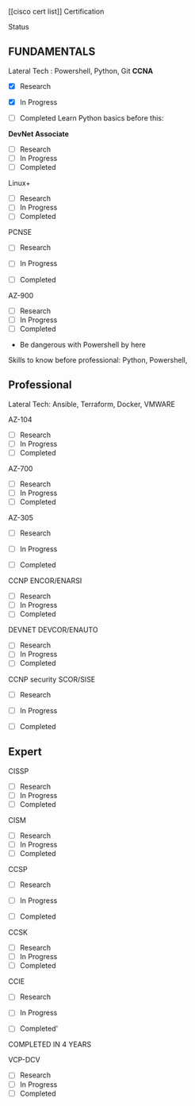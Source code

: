 
[[cisco cert list]]
Certification

Status

## FUNDAMENTALS

Lateral Tech : Powershell, Python, Git
**CCNA**

- [x] Research
- [x] In Progress
- [ ] Completed
Learn Python basics before this:


**DevNet Associate**
- [ ] Research
- [ ] In Progress
- [ ] Completed

Linux+
- [ ] Research
- [ ] In Progress
- [ ] Completed

PCNSE
- [ ] Research
- [ ] In Progress
- [ ] Completed


AZ-900 
- [ ] Research
- [ ] In Progress
- [ ] Completed

- Be dangerous with Powershell by here





Skills to know before professional: Python, Powershell, 



## Professional

Lateral Tech: Ansible, Terraform, Docker, VMWARE

AZ-104
- [ ] Research
- [ ] In Progress
- [ ] Completed

AZ-700

- [ ] Research
- [ ] In Progress
- [ ] Completed

AZ-305

- [ ] Research
- [ ] In Progress
- [ ] Completed


CCNP ENCOR/ENARSI
- [ ] Research
- [ ] In Progress
- [ ] Completed

DEVNET DEVCOR/ENAUTO
- [ ] Research
- [ ] In Progress
- [ ] Completed

CCNP security SCOR/SISE

- [ ] Research
- [ ] In Progress
- [ ] Completed



## Expert

CISSP
- [ ] Research
- [ ] In Progress
- [ ] Completed

CISM
- [ ] Research
- [ ] In Progress
- [ ] Completed

CCSP
- [ ] Research
- [ ] In Progress
- [ ] Completed


CCSK
- [ ] Research
- [ ] In Progress
- [ ] Completed

CCIE 

- [ ] Research
- [ ] In Progress
- [ ] Completed'




COMPLETED IN 4 YEARS


VCP-DCV
- [ ] Research
- [ ] In Progress
- [ ] Completed
